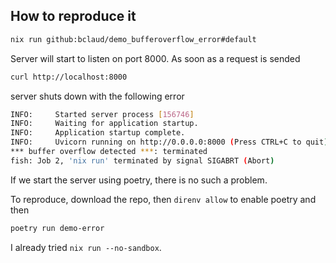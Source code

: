 ## How to reproduce it

```sh
nix run github:bclaud/demo_bufferoverflow_error#default
```

Server will start to listen on port 8000. As soon as a request is sended

```sh
curl http://localhost:8000
```

server shuts down with the following error
```sh
INFO:     Started server process [156746]
INFO:     Waiting for application startup.
INFO:     Application startup complete.
INFO:     Uvicorn running on http://0.0.0.0:8000 (Press CTRL+C to quit)
*** buffer overflow detected ***: terminated
fish: Job 2, 'nix run' terminated by signal SIGABRT (Abort)
```

If we start the server using poetry, there is no such a problem.

To reproduce, download the repo, then ``direnv allow`` to enable poetry and then
```sh
poetry run demo-error
```

I already tried ``nix run --no-sandbox``.


